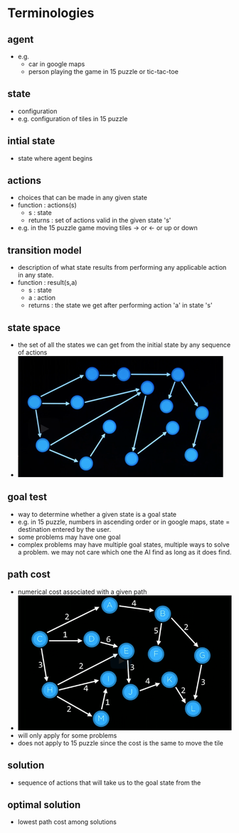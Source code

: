 # Terminologies

## agent
- e.g. 
  - car in google maps
  - person playing the game in 15 puzzle or tic-tac-toe

## state
- configuration
- e.g. configuration of tiles in 15 puzzle

## intial state
- state where agent begins

## actions
- choices that can be made in any given state
- function : actions(s)
  - s : state
  - returns : set of actions valid in the given state 's'
- e.g. in the 15 puzzle game moving tiles -> or <- or up or down

## transition model
- description of what state results from performing any applicable action in any state.
- function : result(s,a)
  - s : state
  - a : action
  - returns : the state we get after performing action 'a' in state 's'

## state space
- the set of all the states we can get from the initial state by any sequence of actions
- ![](images/cs50ai-01search-02-graph.png)

## goal test
- way to determine whether a given state is a goal state
- e.g. in 15 puzzle, numbers in ascending order or in google maps, state = destination entered by the user.
- some problems may have one goal
- complex problems may have multiple goal states, multiple ways to solve a problem. we may not care which one the AI find as long as it does find.

## path cost
- numerical cost associated with a given path
- ![](images/cs50ai-01search-02-graphwithpathcosts.png)
- will only apply for some problems
- does not apply to 15 puzzle since the cost is the same to move the tile

## solution
- sequence of actions that will take us to the goal state from the 

## optimal solution
- lowest path cost among solutions

